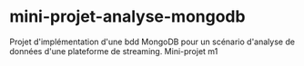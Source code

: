 # mini-projet-analyse-mongodb
Projet d'implémentation d'une bdd MongoDB pour un scénario d'analyse de données d'une plateforme de streaming. Mini-projet m1
